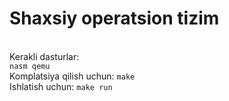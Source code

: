 # Shaxsiy operatsion tizim
<br>
Kerakli dasturlar:
<br>
<code>nasm qemu</code>
<br>
Komplatsiya qilish uchun:  <code>make</code><br>
Ishlatish uchun:  <code>make run</code>
